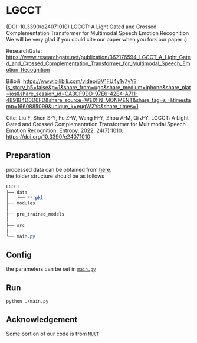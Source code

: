 # LGCCT
(DOI: 10.3390/e24071010) LGCCT: A Light Gated and Crossed Complementation Transformer for Multimodal Speech Emotion Recognition
We will be very glad if you could cite our paper when you fork our paper :)

ResearchGate:
https://www.researchgate.net/publication/362176594_LGCCT_A_Light_Gated_and_Crossed_Complementation_Transformer_for_Multimodal_Speech_Emotion_Recognition

Bilibili:
https://www.bilibili.com/video/BV1FU4y1v7yY?is_story_h5=false&p=1&share_from=ugc&share_medium=iphone&share_plat=ios&share_session_id=CA3CF9DD-97E6-42E4-A711-4891B4D0D6FD&share_source=WEIXIN_MONMENT&share_tag=s_i&timestamp=1660885099&unique_k=eugW2Yc&share_times=1

Cite:
Liu F, Shen S-Y, Fu Z-W, Wang H-Y, Zhou A-M, Qi J-Y. LGCCT: A Light Gated and Crossed Complementation Transformer for Multimodal Speech Emotion Recognition. Entropy. 2022; 24(7):1010. https://doi.org/10.3390/e24071010

## Preparation
processed data can be obtained from [here](https://github.com/yaohungt/Multimodal-Transformer).  
the folder structure should be as follows
```css
LGCCT
├── data
│   └── **.pkl
├── modules
│ 
├── pre_trained_models
│ 
├── src
│ 
└── main.py
```
## Config
the parameters can be set in [`main.py`](main.py)
## Run
```
python ./main.py
```
## Acknowledgement
Some portion of our code is from [`MUlT`](https://github.com/yaohungt/Multimodal-Transformer)
